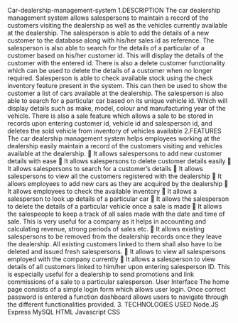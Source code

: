 Car-dealership-management-system
1.DESCRIPTION The car dealership management system allows salespersons to maintain a record of the customers visiting the dealership as well as the vehicles currently available at the dealership. The salesperson is able to add the details of a new customer to the database along with his/her sales id as reference. The salesperson is also able to search for the details of a particular of a customer based on his/her customer id. This will display the details of the customer with the entered id. There is also a delete customer functionality which can be used to delete the details of a customer when no longer required. Salesperson is able to check available stock using the check inventory feature present in the system. This can then be used to show the customer a list of cars available at the dealership. The salesperson is also able to search for a particular car based on its unique vehicle id. Which will display details such as make, model, colour and manufacturing year of the vehicle. There is also a sale feature which allows a sale to be stored in records upon entering customer id, vehicle id and salesperson id, and deletes the sold vehicle from inventory of vehicles available 2.FEATURES The car dealership management system helps employees working at the dealership easily maintain a record of the customers visiting and vehicles available at the dealership.  It allows salespersons to add new customer details with ease  It allows salespersons to delete customer details easily  It allows salespersons to search for a customer’s details  It allows salespersons to view all the customers registered with the dealership  It allows employees to add new cars as they are acquired by the dealership  It allows employees to check the available inventory  It allows a salesperson to look up details of a particular car  It allows the salesperson to delete the details of a particular vehicle once a sale is made  It allows the salespeople to keep a track of all sales made with the date and time of sale. This is very useful for a company as it helps in accounting and calculating revenue, strong periods of sales etc.  It allows existing salespersons to be removed from the dealership records once they leave the dealership. All existing customers linked to them shall also have to be deleted and issued fresh salespersons.  It allows to view all salespersons employed with the company currently  It allows a salesperson to view details of all customers linked to him/her upon entering salesperson ID. This is especially useful for a dealership to send promotions and link commissions of a sale to a particular salesperson. User Interface The home page consists of a simple login form which allows user login. Once correct password is entered a function dashboard allows users to navigate through the different functionalities provided. 3. TECHNOLOGIES USED Node.JS Express MySQL HTML Javascript CSS
